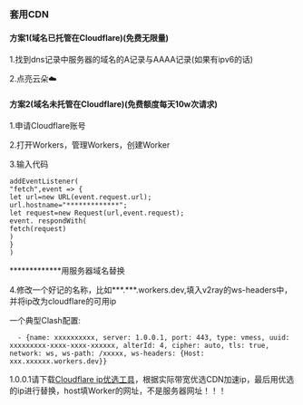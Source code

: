 ### 套用CDN

#### 方案1(域名已托管在Cloudflare)(免费无限量)

1.找到dns记录中服务器的域名的A记录与AAAA记录(如果有ipv6的话)

2.点亮云朵☁️

#### 方案2(域名未托管在Cloudflare)(免费额度每天10w次请求)

1.申请Cloudflare账号

2.打开Workers，管理Workers，创建Worker

3.输入代码
```
addEventListener(
"fetch",event => {
let url=new URL(event.request.url);
url.hostname="*************";
let request=new Request(url,event.request);
event. respondWith(
fetch(request)
)
}
)
```

*************用服务器域名替换

4.修改一个好记的名称，比如***.***.workers.dev,填入v2ray的ws-headers中，并将ip改为cloudflare的可用ip

一个典型Clash配置:
```
  - {name: xxxxxxxxxx, server: 1.0.0.1, port: 443, type: vmess, uuid: xxxxxxxxx-xxxx-xxxx-xxxxxx, alterId: 4, cipher: auto, tls: true, network: ws, ws-path: /xxxxx, ws-headers: {Host: xxx.xxxxxx.workers.dev}}
```
1.0.0.1请下载[Cloudflare ip优选工具](https://github.com/XIU2/CloudflareSpeedTest)，根据实际带宽优选CDN加速ip，最后用优选的ip进行替换，host填Worker的网址，不是服务器网址！！！
